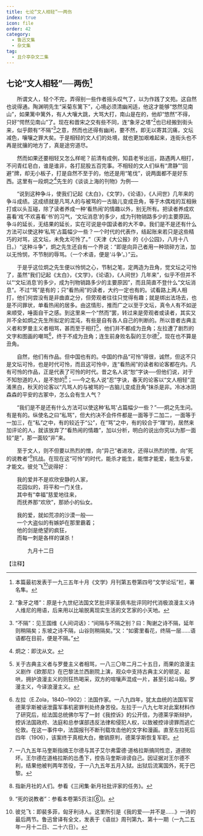 ```yaml
---
title: 七论“文人相轻”──两伤
index: true
icon: file
order: 42
category:
  - 鲁迅文集
  - 杂文集
tag:  
  - 且介亭杂文二集
---
```


## 七论“文人相轻”──两伤[^①]

　　所谓文人，轻个不完，弄得别一些作者摇头叹气了，以为作践了文苑。这自然也说得通。陶渊明先生“采菊东篱下”，心境必须清幽闲适，他这才能够“悠然见南山”，如果篱中篱外，有人大嚷大跳，大骂大打，南山是在的，他却“悠然”不得，只好“愕然见南山”了。现在和晋宋之交有些不同，连“象牙之塔”[^②]也已经搬到街头来，似乎颇有“不隔”[^③]之意，然而也还得有幽闲，要不然，即无以寄其沉痛，文坛减色，嚷嚷之罪大矣。于是相轻的文人们的处境，就也更加艰难起来，连街头也不再是扰攘的地方了，真是途穷道尽。

　　然而如果还要相轻又怎么样呢？前清有成例，知县老爷出巡，路遇两人相打，不问青红皂白，谁是谁非，各打屁股五百完事。不相轻的文人们纵有“肃静”“回避”牌，却无小板子，打是自然不至于的，他还是用“笔伐”，说两面都不是好东西。这里有一段炯之[^④]先生的《谈谈上海的刊物》为例──

　　“说到这种争斗，使我们记起《太白》，《文学》，《论语》，《人间世》几年来的争斗成绩。这成绩就是凡骂人的与被骂的一古脑儿变成丑角，等于木偶戏的互相揪打或以头互碰，除了读者养成一种‘看热闹’的情趣以外，别无所有。把读者养成欢喜看‘戏’不欢喜看‘书’的习气，‘文坛消息’的多少，成为刊物销路多少的主要原因。争斗的延长，无结果的延长，实在可说是中国读者的大不幸。我们是不是还有什么方法可以使这种‘私骂’占篇幅少一些？一个时代的代表作，结起账来若只是这些精巧的对骂，这文坛，未免太可怜了。”（天津《大公报》的《小公园》，八月十八日。）“这种斗争”，炯之先生还自有一个界说：“即是向异己者用一种琐碎方法，加以无怜悯，不节制的辱骂。（一个术语，便是‘斗争’。）”云。

　　于是乎这位炯之先生便以怜悯之心，节制之笔，定两造为丑角，觉文坛之可怜了，虽然“我们记起《太白》，《文学》，《论语》，《人间世》几年来”，似乎不但并不以“‘文坛消息’的多少，成为刊物销路多少的主要原因”，而且简直不登什么“文坛消息”。不过“骂”是有的；只“看热闹”的读者，大约一定也有的。试看路上两人相打，他们何尝没有是非曲直之分，但旁观者往往只觉得有趣；就是绑出法场去，也是不问罪状，单看热闹的居多。由这情形，推而广之以至于文坛，真令人有不如逆来顺受，唾面自干之感。到这里来一个“然而”罢，转过来是旁观者或读者，其实又并不全如炯之先生所拟定的混沌，有些是自有各人自己的判断的。所以昔者古典主义者和罗曼主义者相骂，甚而至于相打[^⑤]，他们并不都成为丑角；左拉遭了剧烈的文字和图画的嘲骂[^⑥]，终于不成为丑角；连生前身败名裂的王尔德[^⑦]，现在也不算是丑角。

　　自然，他们有作品。但中国也有的。中国的作品“可怜”得很，诚然，但这不只是文坛可怜，也是时代可怜，而且这可怜中，连“看热闹”的读者和论客都在内。凡有可怜的作品，正是代表了可怜的时代。昔之名人说“恕”字诀──但他们说，对于不知恕道的人，是不恕的[^⑧]；──今之名人说“忍”字诀，春天的论客以“文人相轻”混淆黑白，秋天的论客以“凡骂人的与被骂的一古脑儿变成丑角”抹杀是非。冷冰冰阴森森的平安的古冢中，怎么会有生人气？

　　“我们是不是还有什么方法可以使这种‘私骂’占篇幅少一些？”──炯之先生问。有是有的。纵使名之曰“私骂”，但大约决不会件件都是一面等于二加二，一面等于一加三，在“私”之中，有的较近于“公”，在“骂”之中，有的较合于“理”的，居然来加评论的人，就该放弃了“看热闹的情趣”，加以分析，明白的说出你究以为那一面较“是”，那一面较“非”来。

　　至于文人，则不但要以热烈的憎，向“异己”者进攻，还得以热烈的憎，向“死的说教者”[^⑨]抗战。在现在这“可怜”的时代，能杀才能生，能憎才能爱，能生与爱，才能文。彼兑飞[^⑩]说得好：  
  
　　我的爱并不是欢欣安静的人家，  
　　花园似的，将平和一门关住，  
　　其中有“幸福”慈爱地往来，  
　　而抚养那“欢欣”，那娇小的仙女。  
  
　　我的爱，就如荒凉的沙漠一般──  
　　一个大盗似的有嫉妒在那里霸着；  
　　他的剑是绝望的疯狂，  
　　而每一刺是各样的谋杀！

　　　　九月十二日

【注释】

[^①]:本篇最初发表于一九三五年十月《文学》月刊第五卷第四号“文学论坛”栏，署名隼。

[^②]:“象牙之塔”：原是十九世纪法国文艺批评家圣佩韦批评同时代消极浪漫主义诗人维尼的用语，后来用以比喻脱离现实生活的文艺家的小天地。

[^③]:“不隔”：见王国维《人间词话》：“间隔与不隔之别？曰：陶谢之诗不隔，延年则稍隔矣；东坡之诗不隔，山谷则稍隔矣。”又：“如雾里看花，终隔一层……语语都在目前，便是不隔。”

[^④]:炯之：即沈从文。

[^⑤]:关于古典主义者与罗曼主义者相骂，一八三〇年二月二十五日，雨果的浪漫主义剧作《欧那尼》在巴黎法兰西剧院上演，观众中支持古典主义的顿足、起哄，拥护浪漫主义的则狂热喝采，双方的喧嚷声混成一片，甚至引起斗殴。罗漫主义，今译浪漫主义。

[^⑥]:左拉（E.Zola，1840─1902）：法国作家。一八九四年，犹太血统的法国军官德莱孚斯被诬泄露军事机密罪判处终身苦役。左拉于一八九七年对此案材料作了研究后，给法国总统佛尔写了一封《我控诉》的公开信，为德莱孚斯辩护，控诉法国政府、法庭和总参谋部违反法律和侵犯人权，以致被控诽谤罪而逃亡伦敦。在这一事件中，法国报刊不断刊载攻击他的文字和漫画。直至左拉死后四年（1906），该案终于真相大白，撤销原判，德莱孚斯恢复军职。

[^⑦]:一八九五年马奎斯指摘王尔德与其子艾尔弗雷德·道格拉斯搞同性恋，道德败坏。王尔德在道格拉斯的怂恿下，控告马奎斯诽谤自己。因证据对王尔德不利，结果他被判两年苦役，于一八九五年五月入狱。出狱后流寓国外，死于巴黎。

[^⑧]:指新月社的人们。参看《三闲集·新月社批评家的任务》。

[^⑨]:“死的说教者”：参看本卷第5页注[⑥]。

[^⑩]:彼兑飞：即裴多菲，匈牙利诗人。这里所引是《我的爱──并不是……》一诗的最后两节。鲁迅曾译有全文，发表于《语丝》周刊第九、第十一期（一九二五年一月十二日、二十六日）。
